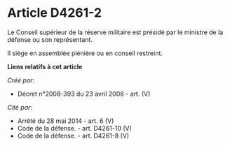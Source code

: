 # Article D4261-2

Le Conseil supérieur de la réserve militaire est présidé par le ministre de la défense ou son représentant.

Il siège en assemblée plénière ou en conseil restreint.

**Liens relatifs à cet article**

_Créé par_:

  - Décret n°2008-393 du 23 avril 2008 - art. (V)

_Cité par_:

  - Arrêté du 28 mai 2014 - art. 6 (V)
  - Code de la défense. - art. D4261-10 (V)
  - Code de la défense. - art. D4261-8 (V)
